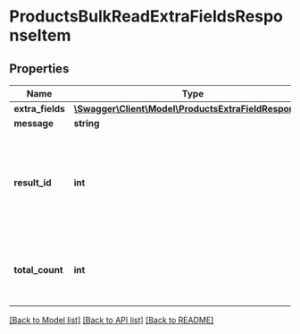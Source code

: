 # ProductsBulkReadExtraFieldsResponseItem

## Properties
Name | Type | Description | Notes
------------ | ------------- | ------------- | -------------
**extra_fields** | [**\Swagger\Client\Model\ProductsExtraFieldResponse[]**](ProductsExtraFieldResponse.md) |  | [optional] 
**message** | **string** |  | [optional] 
**result_id** | **int** | id of the response, if requested 3 read requests each ID represents 1 response item | [optional] 
**total_count** | **int** | total number of records (ignores skip &amp; take parameters) | [optional] 

[[Back to Model list]](../README.md#documentation-for-models) [[Back to API list]](../README.md#documentation-for-api-endpoints) [[Back to README]](../README.md)


